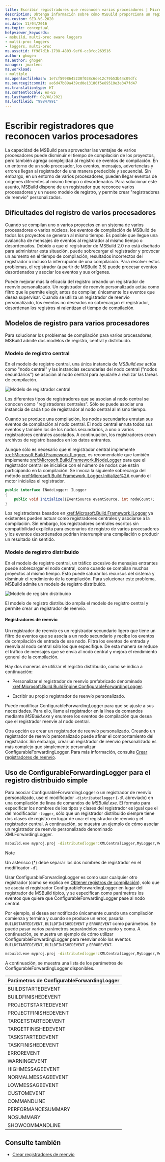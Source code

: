 ```yaml
---
title: Escribir registradores que reconocen varios procesadores | Microsoft Docs
description: Obtenga información sobre cómo MSBuild proporciona un registrador que reconoce varios procesadores y un modelo de registro, y permite crear "registradores de reenvío" personalizados.
ms.custom: SEO-VS-2020
ms.date: 11/04/2016
ms.topic: conceptual
helpviewer_keywords:
- msbuild, multi-proc aware loggers
- multi-proc loggers
- loggers, multi-proc
ms.assetid: ff987d1b-1798-4803-9ef6-cc8fcc263516
author: ghogen
ms.author: ghogen
manager: jmartens
ms.workload:
- multiple
ms.openlocfilehash: 1e7cf5998645230f038c6de12c79b53b44c09dfc
ms.sourcegitcommit: ae6d47b09a439cd0e13180f5e89510e3e347fd47
ms.translationtype: HT
ms.contentlocale: es-ES
ms.lasthandoff: 02/08/2021
ms.locfileid: "99847991"
---
```

# <a name="write-multi-processor-aware-loggers"></a>Escribir registradores que reconocen varios procesadores

La capacidad de MSBuild para aprovechar las ventajas de varios procesadores puede disminuir el tiempo de compilación de los proyectos, pero también agrega complejidad al registro de eventos de compilación. En un entorno de un solo procesador, los eventos, mensajes, advertencias y errores llegan al registrador de una manera predecible y secuencial. Sin embargo, en un entorno de varios procesadores, pueden llegar eventos de orígenes diferentes al mismo tiempo o desordenados. Para solucionar este asunto, MSBuild dispone de un registrador que reconoce varios procesadores y un nuevo modelo de registro, y permite crear "registradores de reenvío" personalizados.

## <a name="multi-processor-logging-challenges"></a>Dificultades del registro de varios procesadores

 Cuando se compilan uno o varios proyectos en un sistema de varios procesadores o varios núcleos, los eventos de compilación de MSBuild de todos los proyectos se generan al mismo tiempo. Es posible que llegue una avalancha de mensajes de eventos al registrador al mismo tiempo o desordenados. Debido a que el registrador de MSBuild 2.0 no está diseñado para administrar esta situación, puede sobrecargar el registrador y provocar un aumento en el tiempo de compilación, resultados incorrectos del registrador o incluso la interrupción de una compilación. Para resolver estos problemas, el registrador (a partir de MSBuild 3.5) puede procesar eventos desordenados y asociar los eventos y sus orígenes.

 Puede mejorar más la eficacia del registro creando un registrador de reenvío personalizado. Un registrador de reenvío personalizado actúa como filtro que le permite elegir, antes de compilar, únicamente los eventos que desea supervisar. Cuando se utiliza un registrador de reenvío personalizado, los eventos no deseados no sobrecargan el registrador, desordenan los registros ni ralentizan el tiempo de compilación.

## <a name="multi-processor-logging-models"></a>Modelos de registro para varios procesadores

 Para solucionar los problemas de compilación para varios procesadores, MSBuild admite dos modelos de registro, central y distribuido.

### <a name="central-logging-model"></a>Modelo de registro central

 En el modelo de registro central, una única instancia de *MSBuild.exe* actúa como "nodo central" y las instancias secundarias del nodo central ("nodos secundarios") se asocian al nodo central para ayudarle a realizar las tareas de compilación.

 ![Modelo de registrador central](../msbuild/media/centralnode.png "CentralNode")

 Los diferentes tipos de registradores que se asocian al nodo central se conocen como "registradores centrales". Sólo se puede asociar una instancia de cada tipo de registrador al nodo central al mismo tiempo.

 Cuando se produce una compilación, los nodos secundarios enrutan sus eventos de compilación al nodo central. El nodo central enruta todos sus eventos y también los de los nodos secundarios, a uno o varios registradores centrales asociados. A continuación, los registradores crean archivos de registro basados en los datos entrantes.

 Aunque sólo es necesario que el registrador central implemente <xref:Microsoft.Build.Framework.ILogger>, es recomendable que también implemente <xref:Microsoft.Build.Framework.INodeLogger> para que el registrador central se inicialice con el número de nodos que están participando en la compilación. Se invoca la siguiente sobrecarga del método <xref:Microsoft.Build.Framework.ILogger.Initialize%2A> cuando el motor inicializa el registrador.

```csharp
public interface INodeLogger: ILogger
{
    public void Initialize(IEventSource eventSource, int nodeCount);
}
```

 Los registradores basados en <xref:Microsoft.Build.Framework.ILogger> ya existentes pueden actuar como registradores centrales y asociarse a la compilación. Sin embargo, los registradores centrales escritos sin compatibilidad explícita para escenarios de registro de varios procesadores y los eventos desordenados podrían interrumpir una compilación o producir un resultado sin sentido.

### <a name="distributed-logging-model"></a>Modelo de registro distribuido

 En el modelo de registro central, un tráfico excesivo de mensajes entrantes puede sobrecargar el nodo central, como cuando se compilan muchos proyectos al mismo tiempo. Esto puede saturar los recursos del sistema y disminuir el rendimiento de la compilación. Para solucionar este problema, MSBuild admite un modelo de registro distribuido.

 ![Modelo de registro distribuido](../msbuild/media/distnode.png "DistNode")

 El modelo de registro distribuido amplía el modelo de registro central y permite crear un registrador de reenvío.

#### <a name="forwarding-loggers"></a>Registradores de reenvío

 Un registrador de reenvío es un registrador secundario ligero que tiene un filtro de eventos que se asocia a un nodo secundario y recibe los eventos de compilación de entrada de ese nodo. Filtra los eventos de entrada y reenvía al nodo central sólo los que especifique. De esta manera se reduce el tráfico de mensajes que se envía al nodo central y mejora el rendimiento general de la compilación.

 Hay dos maneras de utilizar el registro distribuido, como se indica a continuación:

- Personalizar el registrador de reenvío prefabricado denominado <xref:Microsoft.Build.BuildEngine.ConfigurableForwardingLogger>.

- Escribir su propio registrador de reenvío personalizado.

Puede modificar ConfigurableForwardingLogger para que se ajuste a sus necesidades. Para ello, llame al registrador en la línea de comandos mediante *MSBuild.exe* y enumere los eventos de compilación que desea que el registrador reenvíe al nodo central.

Otra opción es crear un registrador de reenvío personalizado. Creando un registrador de reenvío personalizado puede afinar el comportamiento del registrador. Sin embargo, crear un registrador de reenvío personalizado es más complejo que simplemente personalizar ConfigurableForwardingLogger. Para más información, consulte [Crear registradores de reenvío](../msbuild/creating-forwarding-loggers.md).

## <a name="using-the-configurableforwardinglogger-for-simple-distributed-logging"></a>Uso de ConfigurableForwardingLogger para el registro distribuido simple

 Para asociar ConfigurableForwardingLogger o un registrador de reenvío personalizado, use el modificador `-distributedlogger` (`-dl` abreviado) en una compilación de línea de comandos de *MSBuild.exe*. El formato para especificar los nombres de los tipos y clases del registrador es igual que el del modificador `-logger`, sólo que un registrador distribuido siempre tiene dos clases de registro en lugar de una: el registrador de reenvío y el registrador central. A continuación, se muestra un ejemplo de cómo asociar un registrador de reenvío personalizado denominado XMLForwardingLogger.

```cmd
msbuild.exe myproj.proj -distributedlogger:XMLCentralLogger,MyLogger,Version=1.0.2,Culture=neutral*XMLForwardingLogger,MyLogger,Version=1.0.2,Culture=neutral
```

> [!NOTE]
> Un asterisco (*) debe separar los dos nombres de registrador en el modificador `-dl`.

 Usar ConfigurableForwardingLogger es como usar cualquier otro registrador (como se explica en [Obtener registros de compilación](../msbuild/obtaining-build-logs-with-msbuild.md)), solo que se asocia el registrador ConfigurableForwardingLogger en lugar del registrador de MSBuild típico, y se especifican como parámetros los eventos que quiere que ConfigurableForwardingLogger pase al nodo central.

 Por ejemplo, si desea ser notificado únicamente cuando una compilación comienza y termina y cuando se produce un error, pasaría `BUILDSTARTEDEVENT`, `BUILDFINISHEDEVENT` y `ERROREVENT` como parámetros. Se puede pasar varios parámetros separándolos con punto y coma. A continuación, se muestra un ejemplo de cómo utilizar ConfigurableForwardingLogger para reenviar sólo los eventos `BUILDSTARTEDEVENT`, `BUILDFINISHEDEVENT` y `ERROREVENT`.

```cmd
msbuild.exe myproj.proj -distributedlogger:XMLCentralLogger,MyLogger,Version=1.0.2,Culture=neutral*ConfigureableForwardingLogger,C:\My.dll;BUILDSTARTEDEVENT; BUILDFINISHEDEVENT;ERROREVENT
```

 A continuación, se muestra una lista de los parámetros de ConfigurableForwardingLogger disponibles.

|Parámetros de ConfigurableForwardingLogger|
| - |
|BUILDSTARTEDEVENT|
|BUILDFINISHEDEVENT|
|PROJECTSTARTEDEVENT|
|PROJECTFINISHEDEVENT|
|TARGETSTARTEDEVENT|
|TARGETFINISHEDEVENT|
|TASKSTARTEDEVENT|
|TASKFINISHEDEVENT|
|ERROREVENT|
|WARNINGEVENT|
|HIGHMESSAGEEVENT|
|NORMALMESSAGEEVENT|
|LOWMESSAGEEVENT|
|CUSTOMEVENT|
|COMMANDLINE|
|PERFORMANCESUMMARY|
|NOSUMMARY|
|SHOWCOMMANDLINE|

## <a name="see-also"></a>Consulte también

- [Crear registradores de reenvío](../msbuild/creating-forwarding-loggers.md)